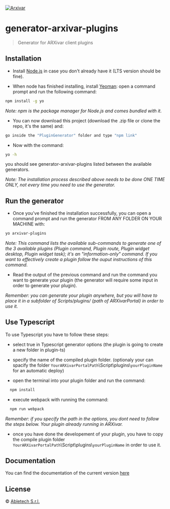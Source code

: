 [![Arxivar](http://portal.arxivar.it/download/resources/loghi/Logo-ARXivar_orizzontale-nero.png)](http://www.arxivar.it/)

# generator-arxivar-plugins

> Generator for ARXivar client plugins

## Installation

- Install [Node.js](https://nodejs.org/) in case you don't already have it (LTS version should be fine).

- When node has finished installing, install [Yeoman](http://yeoman.io): open a command prompt and run the following command:

```bash
npm install -g yo
```

_Note: npm is the package manager for Node.js and comes bundled with it._

- You can now download this project (download the .zip file or clone the repo, it's the same) and:

```bash
go inside the "PluginGenerator" folder and type "npm link"
```

- Now with the command:

```bash
yo -h
```

you should see generator-arxivar-plugins listed between the available generators.

_Note: The installation process described above needs to be done *ONE TIME ONLY*, not every time you need to use the generator._

## Run the generator

- Once you've finished the installation successfully, you can open a command prompt and run the generator FROM ANY FOLDER ON YOUR MACHINE with:

```bash
yo arxivar-plugins
```

_Note: This command lists the available sub-commands to generate one of the 3 available plugins (Plugin command, Plugin route, Plugin widget desktop, Plugin widget task); it's an "information-only" command. If you want to effectively create a plugin follow the ouput instructions of this command._

- Read the output of the previous command and run the command you want to generate your plugin (the generator will require some input in order to generate your plugin).

_Remember: you can generate your plugin anywhere, but you will have to place it in a subfolder of Scripts/plugins/ (path of ARXivarPortal) in order to use it._


## Use Typescript

To use Typescript you have to follow these steps:

- select true in Typescript generator options (the plugin is going to create a new folder in plugin-ts)

- specify the name of the compiled plugin folder. (optionaly your can spacify the folder `YourARXivarPortalPath`\Script\plugins\\`yourPluginName` for an automatic deploy)

- open the terminal into your plugin folder and run the command:

```bash
  npm install
```

- execute webpack with running the command:

```bash
  npm run webpack
```

_Remember: if you specify the path in the options, you dont need to follow the steps below. Your plugin already running in ARXivar._

- once you have done the developement of your plugin, you have to copy the compile plugin folder  `YourARXivarPortalPath`\Script\plugins\\`yourPluginName` in order to use it.


## Documentation

You can find the documentation of the current version [here](docs/globals.md)

## License

© [Abletech S.r.l.](http://www.arxivar.it/)
